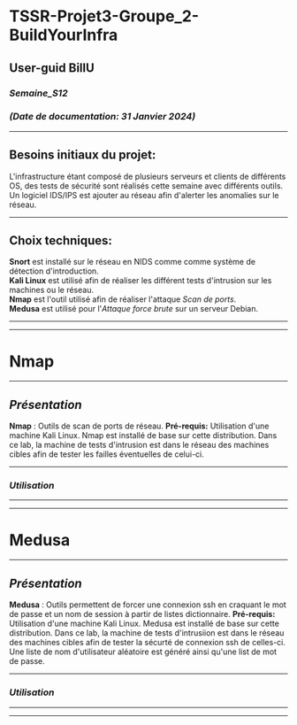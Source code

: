 # TSSR-Projet3-Groupe_2-BuildYourInfra

## User-guid BillU

### _Semaine_S12_

### _(Date de documentation: 31 Janvier 2024)_
_______________
## **Besoins initiaux du projet:**
L'infrastructure étant composé de plusieurs serveurs et clients de différents OS, des tests de sécurité sont réalisés cette semaine avec différents outils. Un logiciel IDS/IPS est ajouter au réseau afin d'alerter les anomalies sur le réseau.
______________
## **Choix techniques:**
**Snort** est installé sur le réseau en NIDS comme comme système de détection d'introduction.   
**Kali Linux** est utilisé afin de réaliser les différent tests d'intrusion sur les machines ou le réseau.  
**Nmap** est l'outil utilisé afin de réaliser l'attaque _Scan de ports_.  
**Medusa** est utilisé pour l'_Attaque force brute_ sur un serveur Debian.  

______________
______________

# **Nmap**
___________

## **_Présentation_**

**Nmap** : Outils de scan de ports de réseau.
**Pré-requis:** Utilisation d'une machine Kali Linux. Nmap est installé de base sur cette distribution. Dans ce lab, la machine de tests d'intrusion est dans le réseau des machines cibles afin de tester les failles éventuelles de celui-ci.
______________
### **_Utilisation_**

______________
______________

# **Medusa**
______________

## **_Présentation_**

**Medusa** : Outils permettent de forcer une connexion ssh en craquant le mot de passe et un nom de session à partir de listes dictionnaire.
**Pré-requis:** Utilisation d'une machine Kali Linux. Medusa est installé de base sur cette distribution. Dans ce lab, la machine de tests d'intrusiion est dans le réseau des machines cibles afin de tester la sécurté de connexion ssh de celles-ci.
Une liste de nom d'utilisateur aléatoire est généré ainsi qu'une list de mot de passe.
______________
### **_Utilisation_**

______________
______________
